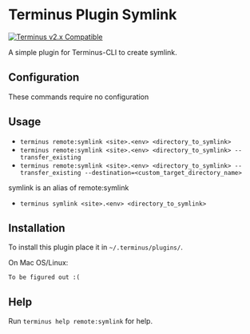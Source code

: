 # Terminus Plugin Symlink

[![Terminus v2.x Compatible](https://img.shields.io/badge/terminus-v2.x-green.svg)](https://github.com/pantheon-systems/terminus-plugin-example/tree/2.x)

A simple plugin for Terminus-CLI to create symlink.

## Configuration

These commands require no configuration

## Usage
* `terminus remote:symlink <site>.<env> <directory_to_symlink>`
* `terminus remote:symlink <site>.<env> <directory_to_symlink> --transfer_existing `
* `terminus remote:symlink <site>.<env> <directory_to_symlink> --transfer_existing --destination=<custom_target_directory_name>`

symlink is an alias of remote:symlink
* `terminus symlink <site>.<env> <directory_to_symlink>`

## Installation
To install this plugin place it in `~/.terminus/plugins/`.

On Mac OS/Linux:
```
To be figured out :(
```

## Help
Run `terminus help remote:symlink` for help.
